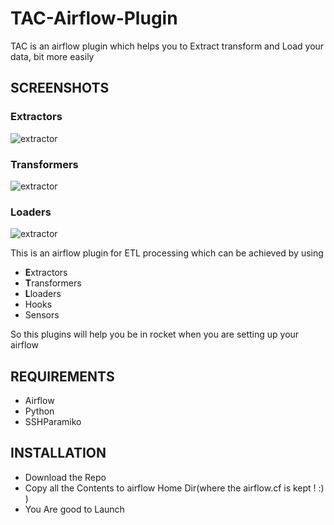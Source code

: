 # TAC-Airflow-Plugin
TAC is an airflow plugin which helps you to Extract transform and Load your data, bit more easily

## SCREENSHOTS

### Extractors

![extractor](https://raw.githubusercontent.com/vipul-tm/TAC-Airflow-Plugin/master/images/Selection_048.png)

### Transformers

![extractor](https://raw.githubusercontent.com/vipul-tm/TAC-Airflow-Plugin/master/images/Selection_049.png)

### Loaders

![extractor](https://raw.githubusercontent.com/vipul-tm/TAC-Airflow-Plugin/master/images/Selection_050.png)


This is an airflow plugin for ETL processing which can be achieved by using 
* **E**xtractors
* **T**ransformers
* **L**loaders
* Hooks 
* Sensors


So this plugins will help you be in rocket when you are setting up your airflow 
## REQUIREMENTS

* Airflow
* Python
* SSHParamiko

## INSTALLATION

* Download the Repo
* Copy all the Contents to airflow Home Dir(where the airflow.cf is kept ! :) )
* You Are good to Launch
